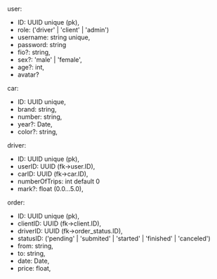user:
  - ID: UUID unique (pk),
  - role: ('driver' | 'client' | 'admin')
  - username: string unique,
  - password: string
  - fio?: string,
  - sex?: 'male' | 'female',
  - age?: int,
  - avatar?

car:
  - ID: UUID unique,
  - brand: string,
  - number: string,
  - year?: Date,
  - color?: string, 

driver:
  - ID: UUID unique (pk),
  - userID: UUID (fk->user.ID),
  - carID: UUID (fk->car.ID), 
  - numberOfTrips: int default 0
  - mark?: float (0.0...5.0),

order:
  - ID: UUID unique (pk),
  - clientID: UUID (fk->client.ID),
  - driverID: UUID (fk->order_status.ID),
  - statusID: ('pending' | 'submited' | 'started' | 'finished' | 'canceled')
  - from: string,
  - to: string,
  - date: Date,
  - price: float,
